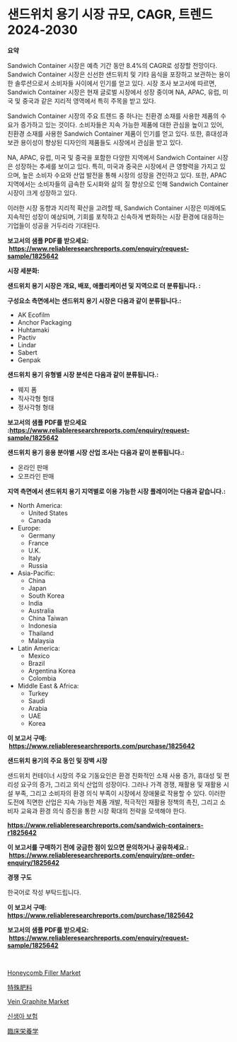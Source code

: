 <p><h1>샌드위치 용기 시장 규모, CAGR, 트렌드 2024-2030</h1></p><p><strong>요약</strong></p>
<p><p>Sandwich Container 시장은 예측 기간 동안 8.4%의 CAGR로 성장할 전망이다. Sandwich Container 시장은 신선한 샌드위치 및 기타 음식을 포장하고 보관하는 용이한 솔루션으로서 소비자들 사이에서 인기를 얻고 있다. 시장 조사 보고서에 따르면, Sandwich Container 시장은 현재 글로벌 시장에서 성장 중이며 NA, APAC, 유럽, 미국 및 중국과 같은 지리적 영역에서 특히 주목을 받고 있다.</p><p>Sandwich Container 시장의 주요 트렌드 중 하나는 친환경 소재를 사용한 제품의 수요가 증가하고 있는 것이다. 소비자들은 지속 가능한 제품에 대한 관심을 높이고 있어, 친환경 소재를 사용한 Sandwich Container 제품이 인기를 얻고 있다. 또한, 휴대성과 보관 용이성이 향상된 디자인의 제품들도 시장에서 관심을 받고 있다.</p><p>NA, APAC, 유럽, 미국 및 중국을 포함한 다양한 지역에서 Sandwich Container 시장은 성장하는 추세를 보이고 있다. 특히, 미국과 중국은 시장에서 큰 영향력을 가지고 있으며, 높은 소비자 수요와 산업 발전을 통해 시장의 성장을 견인하고 있다. 또한, APAC 지역에서는 소비자들의 급속한 도시화와 삶의 질 향상으로 인해 Sandwich Container 시장이 크게 성장하고 있다.</p><p>이러한 시장 동향과 지리적 확산을 고려할 때, Sandwich Container 시장은 미래에도 지속적인 성장이 예상되며, 기회를 포착하고 신속하게 변화하는 시장 환경에 대응하는 기업들이 성공을 거두리라 기대된다.</p></p>
<p><strong>보고서의 샘플 PDF를 받으세요: &nbsp;<a href="https://www.reliableresearchreports.com/enquiry/request-sample/1825642">https://www.reliableresearchreports.com/enquiry/request-sample/1825642</a></strong></p>
<p><strong>시장 세분화:</strong></p>
<p><strong> 샌드위치 용기 시장은 개요, 배포, 애플리케이션 및 지역으로 더 분류됩니다. :</strong></p>
<p><strong>구성요소 측면에서는 샌드위치 용기 시장은 다음과 같이 분류됩니다.:</strong></p>
<p><ul><li>AK Ecofilm</li><li>Anchor Packaging</li><li>Huhtamaki</li><li>Pactiv</li><li>Lindar</li><li>Sabert</li><li>Genpak</li></ul></p>
<p><strong> 샌드위치 용기 유형별 시장 분석은 다음과 같이 분류됩니다.:</strong></p>
<p><ul><li>웨지 폼</li><li>직사각형 형태</li><li>정사각형 형태</li></ul></p>
<p><strong>보고서의 샘플 PDF를 받으세요 :<a href="https://www.reliableresearchreports.com/enquiry/request-sample/1825642">https://www.reliableresearchreports.com/enquiry/request-sample/1825642</a></strong></p>
<p><strong> 샌드위치 용기 응용 분야별 시장 산업 조사는 다음과 같이 분류됩니다.:</strong></p>
<p><ul><li>온라인 판매</li><li>오프라인 판매</li></ul></p>
<p><strong>지역 측면에서 샌드위치 용기 지역별로 이용 가능한 시장 플레이어는 다음과 같습니다.:</strong></p>
<p><ul>
    <li>
        North America:
        <ul>
            <li>United States</li>
            <li>Canada</li>
        </ul>
    </li>
    <li>
        Europe:
        <ul>
            <li>Germany</li>
            <li>France</li>
            <li>U.K.</li>
            <li>Italy</li>
            <li>Russia</li>
        </ul>
    </li>
    <li>
        Asia-Pacific:
        <ul>
            <li>China</li>
            <li>Japan</li>
            <li>South Korea</li>
            <li>India</li>
            <li>Australia</li>
            <li>China Taiwan</li>
            <li>Indonesia</li>
            <li>Thailand</li>
            <li>Malaysia</li>
        </ul>
    </li>
    <li>
        Latin America:
        <ul>
            <li>Mexico</li>
            <li>Brazil</li>
            <li>Argentina Korea</li>
            <li>Colombia</li>
        </ul>
    </li>
    <li>
        Middle East & Africa:
        <ul>
            <li>Turkey</li>
            <li>Saudi</li>
            <li>Arabia</li>
            <li>UAE</li>
            <li>Korea</li>
        </ul>
    </li>
    </ul></p>
<p><strong>이 보고서 구매: &nbsp;<a href="https://www.reliableresearchreports.com/purchase/1825642">https://www.reliableresearchreports.com/purchase/1825642</a></strong></p>
<p><strong>샌드위치 용기의 주요 동인 및 장벽 시장</strong></p>
<p><p>샌드위치 컨테이너 시장의 주요 기동요인은 환경 친화적인 소재 사용 증가, 휴대성 및 편리성 요구의 증가, 그리고 외식 산업의 성장이다. 그러나 가격 경쟁, 재활용 및 재활용 시설 부족, 그리고 소비자의 환경 의식 부족이 시장에서 장애물로 작용할 수 있다. 이러한 도전에 직면한 산업은 지속 가능한 제품 개발, 적극적인 재활용 정책의 촉진, 그리고 소비자 교육과 환경 의식 증진을 통한 시장 확대의 전략을 모색해야 한다.</p></p>
<p><strong><a href="https://www.reliableresearchreports.com/sandwich-containers-r1825642">https://www.reliableresearchreports.com/sandwich-containers-r1825642</a></strong></p>
<p><strong>이 보고서를 구매하기 전에 궁금한 점이 있으면 문의하거나 공유하세요.: &nbsp;<a href="https://www.reliableresearchreports.com/enquiry/pre-order-enquiry/1825642">https://www.reliableresearchreports.com/enquiry/pre-order-enquiry/1825642</a></strong></p>
<p><strong>경쟁 구도</strong></p>
<p><p>한국어로 작성 부탁드립니다.</p></p>
<p><strong>이 보고서 구매: &nbsp; <a href="https://www.reliableresearchreports.com/purchase/1825642">https://www.reliableresearchreports.com/purchase/1825642</a></strong></p>
<p><strong>보고서의 샘플 PDF를 받으세요: &nbsp;<a href="https://www.reliableresearchreports.com/enquiry/request-sample/1825642">https://www.reliableresearchreports.com/enquiry/request-sample/1825642</a></strong><strong></strong></p>
<p>&nbsp;</p>
<p><p><a href="https://issuu.com/reportprime-2/docs/honeycomb-filler-market-size-2030.pptx">Honeycomb Filler Market</a></p><p><a href="https://medium.com/@carlieshields/%E7%89%B9%E6%AE%8A%E8%82%A5%E6%96%99%E5%B8%82%E5%A0%B4%E3%81%AE%E3%82%B7%E3%82%A7%E3%82%A2%E9%80%B2%E5%8C%96%E3%81%A8%E5%B8%82%E5%A0%B4%E6%88%90%E9%95%B7%E3%83%88%E3%83%AC%E3%83%B3%E3%83%89-2024%E5%B9%B4-2031%E5%B9%B4-3691ebedf170">特殊肥料</a></p><p><a href="https://issuu.com/reportprime-2/docs/vein-graphite-market-size-2030.pptx">Vein Graphite Market</a></p><p><a href="https://medium.com/@emmettsaynford43546/%EC%8B%A0%EC%83%9D%EC%95%84-%EB%B3%B4%ED%97%98-%EC%8B%9C%EC%9E%A5-%EB%B6%84%EC%84%9D-%EA%B7%B8-%EC%97%B0%ED%8F%89%EA%B7%A0-%EC%84%B1%EC%9E%A5%EC%9C%A8-cagr-%EC%8B%9C%EC%9E%A5-%EC%84%B8%EB%B6%84%ED%99%94-%EB%B0%8F-%EA%B8%80%EB%A1%9C%EB%B2%8C-%EC%82%B0%EC%97%85-%EA%B0%9C%EC%9A%94-809f4faed80f">신생아 보험</a></p><p><a href="https://medium.com/@jacksonwiza1924/%E8%87%A8%E5%BA%8A%E6%A0%84%E9%A4%8A%E5%B8%82%E5%A0%B4%E8%A6%8F%E6%A8%A1%E3%81%A8%E5%B8%82%E5%A0%B4%E5%8B%95%E5%90%91-%E5%AE%8C%E5%85%A8%E3%81%AA%E6%A5%AD%E7%95%8C%E6%A6%82%E8%A6%81-2024%E5%B9%B4%E3%81%8B%E3%82%892031%E5%B9%B4-e095be979978">臨床栄養学</a></p></p>